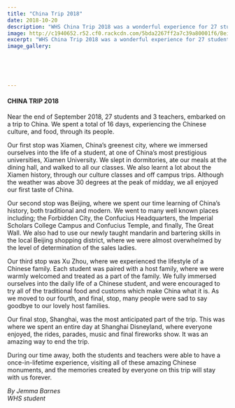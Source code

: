 ```yaml
---
title: "China Trip 2018"
date: 2018-10-20
description: "WHS China Trip 2018 was a wonderful experience for 27 students & 3 teachers experiencing Chinese culture & food..."
image: http://c1940652.r52.cf0.rackcdn.com/5bda2267ff2a7c39a80001f6/Beijing-Lee-sua-after-day-5--6.jpg
excerpt: "WHS China Trip 2018 was a wonderful experience for 27 students and 3 teachers experiencing Chinese culture & food though its people."
image_gallery:
    
    
    
    
    
---
```


<h4 dir="ltr"><span>CHINA TRIP 2018</span></h4>
<p dir="ltr"><span>Near the end of September 2018, 27 students and 3 teachers, embarked on a trip to China. We spent a total of 16 days, experiencing the Chinese culture, and food, through its people.</span></p>
<p dir="ltr"><span>Our first stop was Xiamen, China&rsquo;s greenest city, where we immersed ourselves into the life of a student, at one of China&rsquo;s most prestigious universities, Xiamen University. We slept in dormitories, ate our meals at the dining hall, and walked to all our classes. We also learnt a lot about the Xiamen history, through our culture classes and off campus trips. Although the weather was above 30 degrees at the peak of midday, we all enjoyed our first taste of China.</span></p>
<p dir="ltr"><span>Our second stop was Beijing, where we spent our time learning of China&rsquo;s history, both traditional and modern. We went to many well known places including; the Forbidden City, the Confucius Headquarters, the Imperial Scholars College Campus and Confucius Temple, and finally, The Great Wall. We also had to use our newly taught mandarin and bartering skills in the local Beijing shopping district, where we were almost overwhelmed by the level of determination of the sales ladies.</span></p>
<p dir="ltr"><span>Our third stop was Xu Zhou, where we experienced the lifestyle of a Chinese family. Each student was paired with a host family, where we were warmly welcomed and treated as a part of the family. We fully immersed ourselves into the daily life of a Chinese student, and were encouraged to try all of the traditional food and customs which make China what it is. As we moved to our fourth, and final, stop, many people were sad to say goodbye to our lovely host families.</span></p>
<p dir="ltr"><span>Our final stop, Shanghai, was the most anticipated part of the trip. This was where we spent an entire day at Shanghai Disneyland, where everyone enjoyed, the rides, parades, music and final fireworks show. It was an amazing way to end the trip.</span></p>
<p dir="ltr"><span>During our time away, both the students and teachers were able to have a once-in-lifetime experience, visiting all of these amazing Chinese monuments, and the memories created by everyone on this trip will stay with us forever.</span></p>
<p dir="ltr"><em>By Jemma Barnes<br />WHS student</em></p>
<div><span><br /></span></div>

